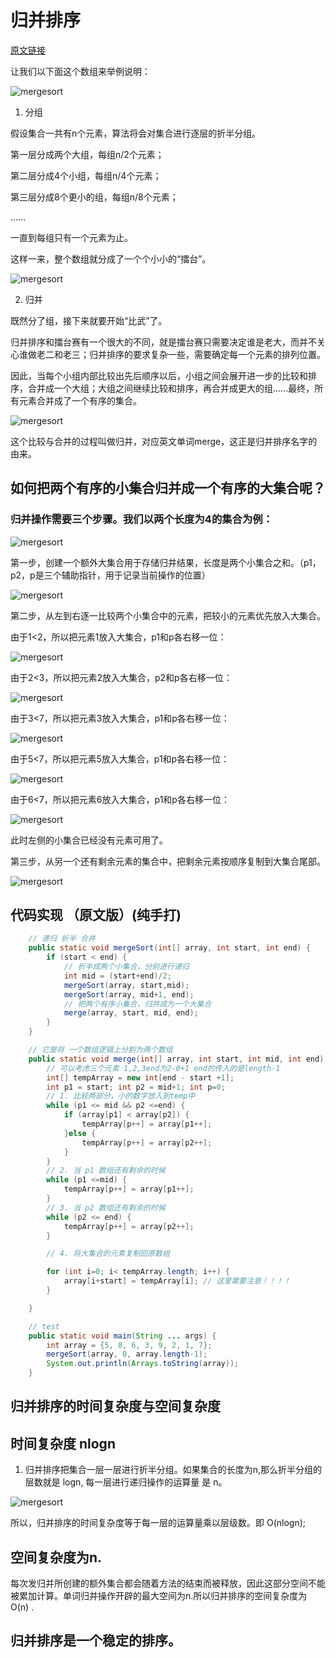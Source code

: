 # 归并排序

[原文链接](https://mp.weixin.qq.com/s/885uGVhlffWAxjgIEW-TiA)

让我们以下面这个数组来举例说明：

![mergesort](../images/mergesort-1.png)

1. 分组

假设集合一共有n个元素，算法将会对集合进行逐层的折半分组。

第一层分成两个大组，每组n/2个元素；

第二层分成4个小组，每组n/4个元素；

第三层分成8个更小的组，每组n/8个元素；

......

一直到每组只有一个元素为止。

这样一来，整个数组就分成了一个个小小的“擂台”。

![mergesort](../images/mergesort-2.png)

2. 归并

既然分了组，接下来就要开始“比武”了。

归并排序和擂台赛有一个很大的不同，就是擂台赛只需要决定谁是老大，而并不关心谁做老二和老三；归并排序的要求复杂一些，需要确定每一个元素的排列位置。

因此，当每个小组内部比较出先后顺序以后，小组之间会展开进一步的比较和排序，合并成一个大组；大组之间继续比较和排序，再合并成更大的组......最终，所有元素合并成了一个有序的集合。

![mergesort](../images/mergesort-3.png)

这个比较与合并的过程叫做归并，对应英文单词merge，这正是归并排序名字的由来。

## 如何把两个**有序**的小集合归并成一个有序的大集合呢？

### 归并操作需要三个步骤。我们以两个长度为4的集合为例：

![mergesort](../images/mergesort-4.png)

第一步，创建一个额外大集合用于存储归并结果，长度是两个小集合之和。（p1，p2，p是三个辅助指针，用于记录当前操作的位置）

![mergesort](../images/mergesort-5.png)

第二步，从左到右逐一比较两个小集合中的元素，把较小的元素优先放入大集合。

由于1<2，所以把元素1放入大集合，p1和p各右移一位：

![mergesort](../images/mergesort-6.png)

由于2<3，所以把元素2放入大集合，p2和p各右移一位：

![mergesort](../images/mergesort-7.png)

由于3<7，所以把元素3放入大集合，p1和p各右移一位：

![mergesort](../images/mergesort-8.png)

由于5<7，所以把元素5放入大集合，p1和p各右移一位：

![mergesort](../images/mergesort-9.png)

由于6<7，所以把元素6放入大集合，p1和p各右移一位：

![mergesort](../images/mergesort-10.png)

此时左侧的小集合已经没有元素可用了。

第三步，从另一个还有剩余元素的集合中，把剩余元素按顺序复制到大集合尾部。

![mergesort](../images/mergesort-11.png)

## 代码实现 （原文版）(纯手打)

```java
    // 递归 折半 合并
    public static void mergeSort(int[] array, int start, int end) {
        if (start < end) {
            // 折半成两个小集合，分别进行递归
            int mid = (start+end)/2;
            mergeSort(array, start,mid);
            mergeSort(array, mid+1, end);
            // 把两个有序小集合，归并成为一个大集合
            merge(array, start, mid, end);
        }
    }

    // 它是将 一个数组逻辑上分割为两个数组
    public static void merge(int[] array, int start, int mid, int end) {
        // 可以考虑三个元素 1,2,3end为2-0+1 end的传入的是length-1
        int[] tempArray = new int[end - start +1]; 
        int p1 = start; int p2 = mid+1; int p=0;
        // 1. 比较两部分，小的数字放入到temp中
        while (p1 <= mid && p2 <=end) {
            if (array[p1] < array[p2]) {
                tempArray[p++] = array[p1++];
            }else {
                tempArray[p++] = array[p2++];
            }
        }
        // 2. 当 p1 数组还有剩余的时候
        while (p1 <=mid) {
            tempArray[p++] = array[p1++];
        }
        // 3. 当 p2 数组还有剩余的时候
        while (p2 <= end) {
            tempArray[p++] = array[p2++];
        }

        // 4. 将大集合的元素复制回原数组

        for (int i=0; i< tempArray.length; i++) {
            array[i+start] = tempArray[i]; // 这里需要注意！！！！
        }

    }

    // test
    public static void main(String ... args) {
        int array = {5, 8, 6, 3, 9, 2, 1, 7};
        mergeSort(array, 0, array.length-1);
        System.out.println(Arrays.toString(array));
    }
```

## 归并排序的时间复杂度与空间复杂度

## 时间复杂度 nlogn
1. 归并排序把集合一层一层进行折半分组。如果集合的长度为n,那么折半分组的层数就是 logn, 每一层进行递归操作的运算量 是 n。

![mergesort](../images/mergesort-12.png)

所以，归并排序的时间复杂度等于每一层的运算量乘以层级数。即 O(nlogn);



## 空间复杂度为n.

每次发归并所创建的额外集合都会随着方法的结束而被释放，因此这部分空间不能被累加计算。单词归并操作开辟的最大空间为n.所以归并排序的空间复杂度为 O(n) .

## 归并排序是一个稳定的排序。

